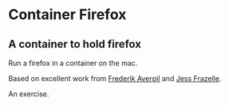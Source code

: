 # Container Firefox

## A container to hold firefox

Run a firefox in a container on the mac.

Based on excellent work from [Frederik Averpil](https://fredrikaverpil.github.io/2016/07/31/docker-for-mac-and-gui-applications/) and [Jess Frazelle](https://github.com/jessfraz/dockerfiles/tree/master/firefox).

An exercise.

